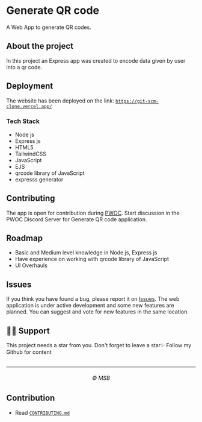 # Generate QR code
 A Web App to generate QR codes.

## About the project

In this project an Express app was created to encode data given by user into a qr code.
## Deployment
The website has been deployed on the link: [`https://git-scm-clone.vercel.app/`](https://generateqrcode-msb.vercel.app/)
### Tech Stack
- Node js
- Express js
- HTML5
- TailwindCSS
- JavaScript
- EJS
- qrcode library of JavaScript
- expresss generator

## Contributing
The app is open for contribution during [PWOC](https://pwoc.vercel.app/). Start discussion in the PWOC Discord Server for Generate QR code application. 

## Roadmap
- Basic and Medium level knowledge in Node js, Express js
- Have experience on working with qrcode library of JavaScript 
- UI Overhauls

## Issues
If you think you have found a bug, please report it on [Issues](https://github.com/MSB-s-Projects/Generate-QR-code/issues). The web application is under active development and some new features are planned. You can suggest and vote for new features in the same location.

## 🙏🏽 Support

This project needs a star️ from you. Don't forget to leave a star✨
Follow my Github for content
<br>
<br>
<hr>
<h6 align="center">© MSB
<br>


## Contribution

- Read [`CONTRIBUTING.md`](./docs/CONTRIBUTING.md)
